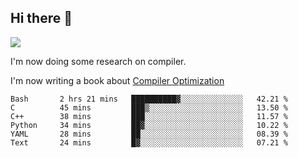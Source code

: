 


<!--
**liusy58/liusy58** is a ✨ _special_ ✨ repository because its `README.md` (this file) appears on your GitHub profile.

Here are some ideas to get you started:

- 🔭 I’m currently working on ...
- 🌱 I’m currently learning ...
- 👯 I’m looking to collaborate on ...
- 🤔 I’m looking for help with ...
- 💬 Ask me about ...
- 📫 How to reach me: ...
- 😄 Pronouns: ...
- ⚡ Fun fact: ...
-->
<!--
![](https://komarev.com/ghpvc/?username=liusy58&color=brightgreen&label=PROFILE+VIEWS)




- 🔭 I’m currently working on my .
- 📫 How to reach me:plz contact me by [email](liusy58@,ail2.sysu.edu.cn) or WeChat(LIUSIYU_58)
- 🏫 I'm an undergraduate in Sun-Yat-sen University majoring in the computer science. Expected to graduate in Spring 2021.
- 👯 I'm now interested in System such as OS, Compiler and Database. 
- 🤔 I’m looking for help with Database System.
-->

## Hi there 👋
![](https://komarev.com/ghpvc/?username=liusy58&color=brightgreen&label=PROFILE+VIEWS)



I'm now doing some research on compiler.

I'm now writing a book about [Compiler Optimization](https://github.com/liusy58/CompilerNotes/blob/master/main.pdf)


 <!--START_SECTION:waka-->

```text
Bash       2 hrs 21 mins   ██████████▓░░░░░░░░░░░░░░   42.21 %
C          45 mins         ███▒░░░░░░░░░░░░░░░░░░░░░   13.50 %
C++        38 mins         ███░░░░░░░░░░░░░░░░░░░░░░   11.57 %
Python     34 mins         ██▓░░░░░░░░░░░░░░░░░░░░░░   10.22 %
YAML       28 mins         ██░░░░░░░░░░░░░░░░░░░░░░░   08.39 %
Text       24 mins         █▓░░░░░░░░░░░░░░░░░░░░░░░   07.21 %
```

<!--END_SECTION:waka-->
